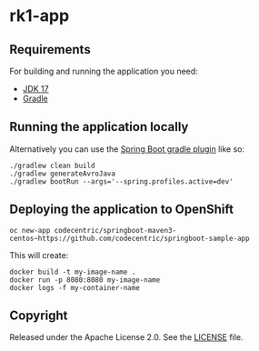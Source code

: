 
# rk1-app


## Requirements

For building and running the application you need:

- [JDK 17](https://openjdk.org/projects/jdk/17/)
- [Gradle](https://gradle.org/)

## Running the application locally

Alternatively you can use the [Spring Boot gradle plugin](https://docs.spring.io/spring-boot/docs/current/gradle-plugin/reference/htmlsingle/) like so:

```shell
./gradlew clean build
./gradlew generateAvroJava
./gradlew bootRun --args='--spring.profiles.active=dev'
```

## Deploying the application to OpenShift


```shell
oc new-app codecentric/springboot-maven3-centos~https://github.com/codecentric/springboot-sample-app
```

This will create:

```shell
docker build -t my-image-name .
docker run -p 8080:8080 my-image-name
docker logs -f my-container-name

```

## Copyright

Released under the Apache License 2.0. See the [LICENSE](https://github.com/codecentric/springboot-sample-app/blob/master/LICENSE) file.

